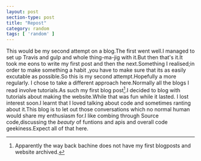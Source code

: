 ```yaml
---
layout: post
section-type: post
title: "Repost"
category: random
tags: [ 'random' ]
---
```


This would be my second attempt on a blog.The first went well.I managed to set
up Travis and gulp and whole thing-ma-jig with it.But then that's it.It took me
eons to write my first post and then the next.Something I realised;in
order to make something a habit ,you have to make sure that its as easily
excutable as possible.So this is my second attempt.Hopefully a more regularly. I
chose to take a different approach here.Normally all the blogs I read involve
tutorials.As such my first blog post[^1].I decided to blog with tutorials about
making the website.While that was fun while it lasted. I lost interest soon.I
learnt that I loved talking about code and sometimes ranting about it.This blog
is to let out those conversations which no normal human would share my
enthusiasm for.I like combing through Source code,discussing the _beauty_ of
funtions and apis and overall code geekiness.Expect all of that here.



[^1]:Apparently the way back bachine does not have my first blogposts and website archived.
